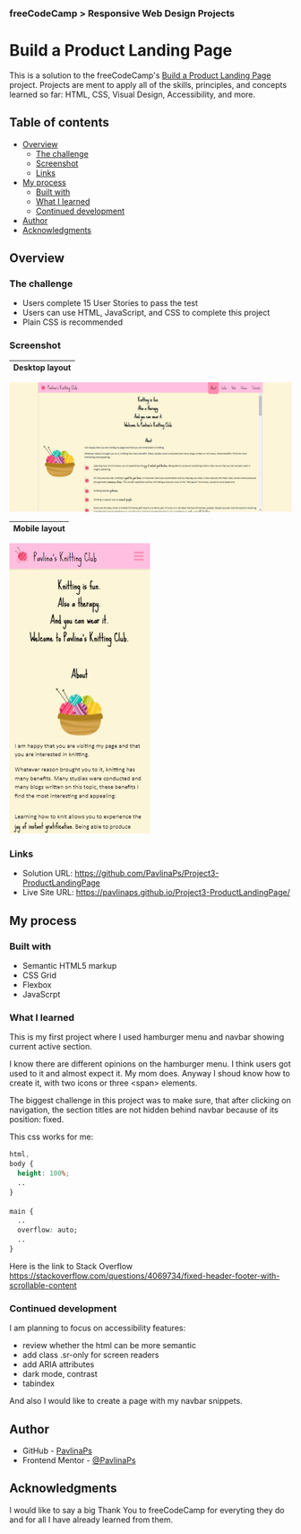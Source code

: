 ### freeCodeCamp > Responsive Web Design Projects

# Build a Product Landing Page

This is a solution to the freeCodeCamp's [Build a Product Landing Page](https://www.freecodecamp.org/learn/responsive-web-design/responsive-web-design-projects/build-a-product-landing-page) project. Projects are ment to apply all of the skills, principles, and concepts learned so far: HTML, CSS, Visual Design, Accessibility, and more.

## Table of contents

- [Overview](#overview)
  - [The challenge](#the-challenge)
  - [Screenshot](#screenshot)
  - [Links](#links)
- [My process](#my-process)
  - [Built with](#built-with)
  - [What I learned](#what-i-learned)
  - [Continued development](#continued-development)
- [Author](#author)
- [Acknowledgments](#acknowledgments)

## Overview

### The challenge
- Users complete 15 User Stories to pass the test
- Users can use HTML, JavaScript, and CSS to complete this project
- Plain CSS is recommended

### Screenshot

| Desktop layout |
|:--:|
![Desktop layout](./screenshot-desktop.jpg)


| Mobile layout |
|:--:|
![Mobile layout](./screenshot-mobile.jpg)

### Links

- Solution URL: https://github.com/PavlinaPs/Project3-ProductLandingPage
- Live Site URL: https://pavlinaps.github.io/Project3-ProductLandingPage/

## My process

### Built with

- Semantic HTML5 markup
- CSS Grid
- Flexbox
- JavaScrpt

### What I learned

This is my first project where I used hamburger menu and navbar showing current active section.

I know there are different opinions on the hamburger menu. I think users got used to it and almost expect it. My mom does. Anyway I shoud know how to create it, with two icons or three \<span> elements.

The biggest challenge in this project was to make sure, that after clicking on navigation, the section titles are not hidden behind navbar because of its position: fixed.

This css works for me:
```css
html, 
body {
  height: 100%;
  ..
}

main {
  ..
  overflow: auto;
  ..
}
```

Here is the link to Stack Overflow
https://stackoverflow.com/questions/4069734/fixed-header-footer-with-scrollable-content

### Continued development

I am planning to focus on accessibility features:
- review whether the html can be more semantic
- add class .sr-only for screen readers
- add ARIA attributes
- dark mode, contrast
- tabindex

And also I would like to create a page with my navbar snippets.

## Author

- GitHub - [PavlinaPs](https://github.com/PavlinaPs)
- Frontend Mentor - [@PavlinaPs](https://www.frontendmentor.io/profile/PavlinaPs)

## Acknowledgments

I would like to say a big Thank You to freeCodeCamp for everyting they do and for all I have already learned from them.
